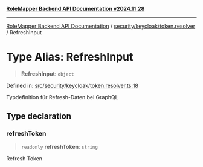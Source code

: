 [**RoleMapper Backend API Documentation v2024.11.28**](../../../../README.md)

***

[RoleMapper Backend API Documentation](../../../../modules.md) / [security/keycloak/token.resolver](../README.md) / RefreshInput

# Type Alias: RefreshInput

> **RefreshInput**: `object`

Defined in: [src/security/keycloak/token.resolver.ts:18](https://github.com/FlowCraft-AG/RoleMapper/blob/536244048d4b335d6a9047c5d05cfa1a8bc97efb/backend/src/security/keycloak/token.resolver.ts#L18)

Typdefinition für Refresh-Daten bei GraphQL

## Type declaration

### refreshToken

> `readonly` **refreshToken**: `string`

Refresh Token
